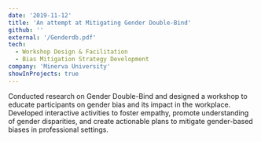 ```yaml
---
date: '2019-11-12'
title: 'An attempt at Mitigating Gender Double-Bind'
github: ''
external: '/Genderdb.pdf'
tech:
  - Workshop Design & Facilitation
  - Bias Mitigation Strategy Development
company: 'Minerva University'
showInProjects: true
---
```


Conducted research on Gender Double-Bind and designed a workshop to educate participants on gender bias and its impact in the workplace. Developed interactive activities to foster empathy, promote understanding of gender disparities, and create actionable plans to mitigate gender-based biases in professional settings.
